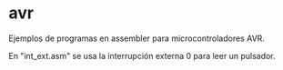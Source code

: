 # avr
Ejemplos de programas en assembler para microcontroladores AVR.

En "int_ext.asm" se usa la interrupción externa 0 para leer un pulsador.

